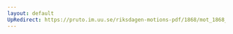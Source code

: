 ```yaml
---
layout: default
UpRedirect: https://pruto.im.uu.se/riksdagen-motions-pdf/1868/mot_1868__ak__63/mot_1868__ak__63-002.pdf
---
```

